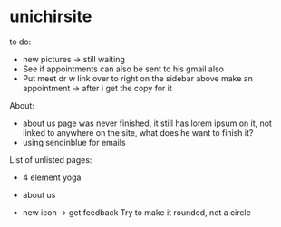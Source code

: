# unichirsite

to do:
- new pictures -> still waiting
- See if appointments can also be sent to his gmail also
- Put meet dr w link over to right on the sidebar above make an appointment -> after i get the copy for it

About:
- about us page was never finished, it still has lorem ipsum on it, not linked to anywhere on the site, what does he want to finish it?
- using sendinblue for emails

List of unlisted pages:
- 4 element yoga
- about us

- new icon -> get feedback
Try to make it rounded, not a circle
